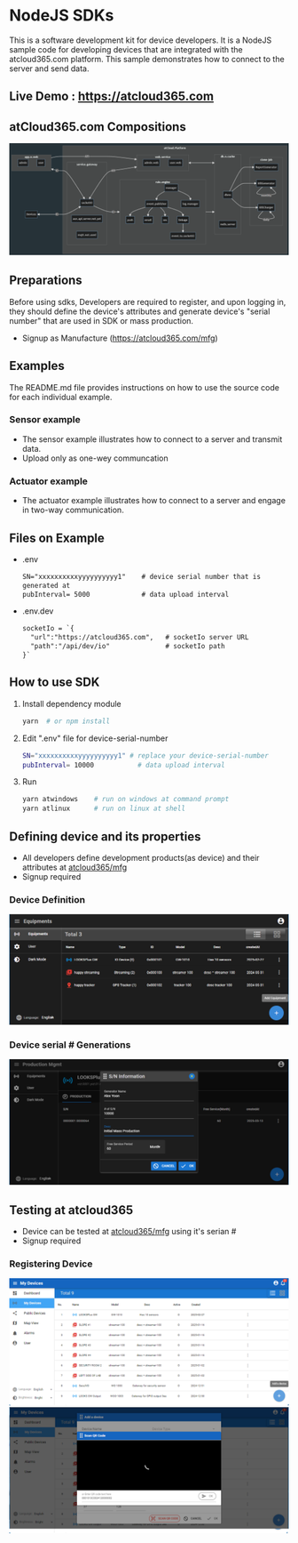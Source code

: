 # NodeJS SDKs

This is a software development kit for device developers. It is a NodeJS sample code for developing devices that are integrated with the atcloud365.com platform. This sample demonstrates how to connect to the server and send data.

## Live Demo : https://atcloud365.com

## atCloud365.com Compositions

<img src="./assets/img/main-1.png">

## Preparations

 Before using sdks, Developers are required to register, and upon logging in, they should define the device's attributes and generate device's "serial number" that are used in SDK or mass production.

- Signup as Manufacture (https://atcloud365.com/mfg)

## Examples

The README.md file provides instructions on how to use the source code for each individual example.

### Sensor example
  
- The sensor example illustrates how to connect to a server and transmit data.
- Upload only as one-wey communcation

### Actuator example

- The actuator example illustrates how to connect to a server and engage in two-way communication.

## Files on Example

- .env

  ```env
  SN="xxxxxxxxxxyyyyyyyyyy1"    # device serial number that is generated at 
  pubInterval= 5000             # data upload interval
  ```

- .env.dev

  ```env
  socketIo = `{
    "url":"https://atcloud365.com",   # socketIo server URL
    "path":"/api/dev/io"              # socketIo path 
  }`
  ```


## How to use SDK

1. Install dependency module
    ```sh
    yarn  # or npm install
    ```

2. Edit ".env" file for device-serial-number

    ```sh
    SN="xxxxxxxxxxyyyyyyyyyy1" # replace your device-serial-number
    pubInterval= 10000           # data upload interval
    ```

3. Run

    ```sh
    yarn atwindows    # run on windows at command prompt
    yarn atlinux      # run on linux at shell
    ```

## Defining device and its properties

- All developers define development products(as device) and their attributes at [atcloud365/mfg](https://atcloud365.com/mfg)
- Signup required

### Device Definition

![Defining device and its properties](./assets/img/mfg-web1.png)

### Device serial # Generations

![Generating Devices' Serial No.](./assets/img/mfg-web2.png)

## Testing at atcloud365

- Device can be tested at [atcloud365/mfg](https://atcloud365.com) using it's serian #
- Signup required

### Registering Device

![Registering device.](./assets/img/user-web-register-device.png)
![Registering device.](./assets/img/user-web-register-device-dlg.png)
